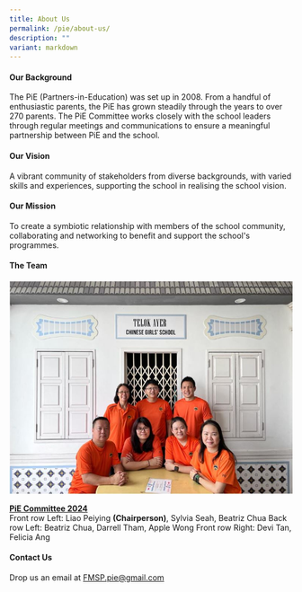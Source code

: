 ```yaml
---
title: About Us
permalink: /pie/about-us/
description: ""
variant: markdown
---
```

<h4><strong>Our Background</strong></h4>

<p>The PiE (Partners-in-Education) was set up in 2008. From a handful of enthusiastic parents, the PiE has grown steadily through the years to over 270 parents. The PiE Committee works closely with the school leaders through regular meetings and communications to ensure a&nbsp;meaningful partnership between PiE and the school.</p>

<h4><strong>Our Vision</strong></h4>

<p>A vibrant community of stakeholders from diverse backgrounds, with varied skills and experiences, supporting the school in realising the school vision.</p>

<h4><strong> Our Mission</strong></h4>

<p>To create a symbiotic relationship with members of the school community, collaborating and networking to benefit and support the school's programmes.</p>

<h4><strong>The Team</strong></h4>

![](/images/PIE%20Events%202022/pie%202023.JPG)

<p><u><b>PiE Committee 2024</b></u>
	<br>Front row Left: Liao Peiying <b>(Chairperson)</b>, Sylvia Seah, Beatriz Chua
Back row Left:  Beatriz Chua, Darrell Tham, Apple Wong
Front row Right: Devi Tan, Felicia Ang

</p><h4><strong>Contact Us</strong></h4>

<p>Drop us an email at&nbsp;<a href="mailto:FMSP.pie@gmail.com">FMSP.pie@gmail.com</a></p>